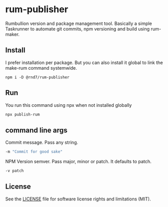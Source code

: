 # rum-publisher
Rumbullion version and package management tool. Basically a simple Taskrunner to automate git commits, npm versioning and build using rum-maker.

## Install
I prefer installation per package. But you can also install it global to link the make-rum command systemwide.
```
npm i -D @rnd7/rum-publisher
```

## Run
You run this command using npx when not installed globally
```bash
npx publish-rum
```

## command line args

Commit message. Pass any string.
```bash
-m "Commit for good sake"
```

NPM Version semver. Pass major, minor or patch. It defaults to patch.
```bash
-v patch
```

## License
See the [LICENSE](https://github.com/rnd7/rum-maker/tree/master/LICENSE.md) file for software license rights and limitations (MIT).
